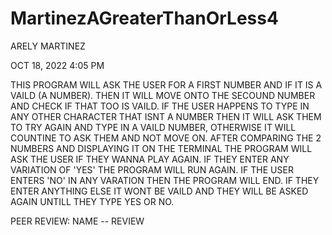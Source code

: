 # MartinezAGreaterThanOrLess4
ARELY MARTINEZ 

OCT 18, 2022 4:05 PM

THIS PROGRAM WILL ASK THE USER FOR A FIRST NUMBER 
AND IF IT IS A VAILD (A NUMBER). THEN IT WILL MOVE 
ONTO THE SECOUND NUMBER AND CHECK IF THAT TOO IS 
VAILD. IF THE USER HAPPENS TO TYPE IN ANY OTHER 
CHARACTER THAT ISNT A NUMBER THEN IT WILL ASK THEM 
TO TRY AGAIN AND TYPE IN A VAILD NUMBER, OTHERWISE 
IT WILL COUNTINE TO ASK THEM AND NOT MOVE ON. AFTER
COMPARING THE 2 NUMBERS AND DISPLAYING IT ON THE 
TERMINAL THE PROGRAM WILL ASK THE USER IF THEY WANNA 
PLAY AGAIN. IF THEY ENTER ANY VARIATION OF 'YES' THE 
PROGRAM WILL RUN AGAIN. IF THE USER ENTERS 'NO' IN ANY 
VARATION THEN THE PROGRAM WILL END. IF THEY ENTER ANYTHING 
ELSE IT WONT BE VAILD AND THEY WILL BE ASKED AGAIN UNTILL
THEY TYPE YES OR NO.

PEER REVIEW: NAME -- REVIEW
